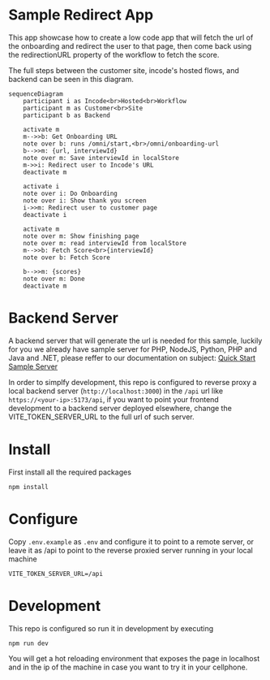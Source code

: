 # Sample Redirect App
This app showcase how to create a low code app that will fetch the
url of the onboarding and redirect the user to that page, then come
back using the redirectionURL property of the workflow to fetch
the score.

The full steps between the customer site, incode's hosted flows,  and backend can be seen in this diagram.

```mermaid
sequenceDiagram
    participant i as Incode<br>Hosted<br>Workflow
    participant m as Customer<br>Site
    participant b as Backend

    activate m
    m-->>b: Get Onboarding URL
    note over b: runs /omni/start,<br>/omni/onboarding-url
    b-->>m: {url, interviewId}
    note over m: Save interviewId in localStore
    m->>i: Redirect user to Incode's URL
    deactivate m
    
    activate i
    note over i: Do Onboarding
    note over i: Show thank you screen
    i->>m: Redirect user to customer page
    deactivate i
    
    activate m
    note over m: Show finishing page
    note over m: read interviewId from localStore
    m-->>b: Fetch Score<br>{interviewId}
    note over b: Fetch Score
    
    b-->>m: {scores}
    note over m: Done
    deactivate m
```


# Backend Server
A backend server that will generate the url is needed for this sample,
luckily for you we already have sample server for PHP, NodeJS, Python,
PHP and Java and .NET, please reffer to our documentation on subject:
[Quick Start Sample Server](https://developer.incode.com/docs/quick-start-servers)

In order to simplfy development, this repo is configured to reverse
proxy a local backend server (`http://localhost:3000`) in the `/api`
url like `https://<your-ip>:5173/api`, if you want to point your
frontend development to a backend server deployed elsewhere, change
the VITE_TOKEN_SERVER_URL to the full url of such server.

# Install
First install all the required packages
```
npm install
```

# Configure
Copy `.env.example` as `.env` and configure it to point to a remote
server, or leave it as /api to point to the reverse proxied server
running in your local machine

```
VITE_TOKEN_SERVER_URL=/api
```

# Development
This repo is configured so run it in development by executing
```
npm run dev
```

You will get a hot reloading environment that exposes the page in
localhost and in the ip of the machine in case you want to try it
in your cellphone.